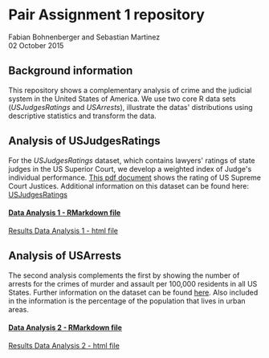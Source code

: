 # Pair Assignment 1 repository 

Fabian Bohnenberger and Sebastian Martinez  
02 October 2015 

## Background information

This repository shows a complementary analysis of crime and the judicial system in the United States of America. We use two core R data sets (*USJudgesRatings* and *USArrests*), illustrate the datas' distributions using descriptive statistics and transform the data. 

## Analysis of USJudgesRatings

For the *USJudgesRatings* dataset, which contains lawyers' ratings of state judges in the US Superior Court, we develop a weighted index of Judge's individual performance. [This pdf document](https://github.com/fabianbohnenberger/repo1/blob/master/analysis/USJudges/USJudges_RMarkdown.pdf) shows the rating of US Supreme Court Justices. Additional information on this dataset can be found here: <a href="https://stat.ethz.ch/R-manual/R-devel/library/datasets/html/USJudgeRatings.html">USJudgesRatings</a>

#### [Data Analysis 1 - RMarkdown file](/analysis/USJudges/USJudges_RMarkdown.Rmd)

[Results Data  Analysis 1 - html file](analysis/USJudges/USJudges_RMarkdown.html)

## Analysis of USArrests

The second analysis complements the first by showing the number of arrests for the crimes of murder and assault per 100,000 residents in all US States. Further information on the dataset can be found [here](https://stat.ethz.ch/R-manual/R-devel/library/datasets/html/USArrests.html). Also included in the information is the percentage of the population that lives in urban areas. 

#### [Data Analysis 2 - RMarkdown file](/analysis/Arrests/Arrests.Rmd)

[Results Data  Analysis 2 - html file](/analysis/Arrests/Arrests.html)

